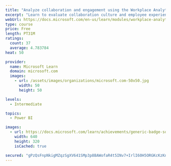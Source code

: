 ```yaml
---
title: "Analyze collaboration and engagement using the Workplace Analytics Ways of working assessment dashboard"
excerpt: "Learn to evaluate collaboration culture and employee experience with a Power BI template using Workplace Analytics data."
webUrl: https://docs.microsoft.com/en-us/learn/modules/workplace-analytics-ways-working/
type: course
price: Free
length: PT31M
ratings:
  count: 37
  average: 4.783784
heat: 50

provider:
  name: Microsoft Learn
  domain: microsoft.com
  images:
    - url: /assets/images/organizations/microsoft.com-50x50.jpg
      width: 50
      height: 50

levels:
  - Intermediate

topics:
  - Power BI

images:
  - url: https://docs.microsoft.com/learn/achievements/generic-badge-social.png
    width: 640
    height: 320
    isCached: true

secured: "gPzQsFnpNkigMZqzSgXV641SMp3p8BAWofaR4t5INv7+IrlI60H5ORGKcKzKnGLY4n3yU8bzjwyUB6Hw8+lh4akzQ305fkUnMP+ZKm8w65DASPf0K5CEx4V7DCV8M4w/AfJczCXE0jwvAcd+azkwZuGbGvlo69g56wSxl+C/tx6wOQYdLF9oV/FAigfGk8tbVa0l1P3XpNLNZSzbDGRP6YF299PdpGoc2FknwLLfDjbsk20TFVP0MPYulyyr14bJxZ2laS9V3mlkzFKOe7cYtmxIBkLjCxCbndu6TsbieXAAQouuRitzTKiSr1I68tcECMZVSTsX0wTbXE3mi3Z5KetJoXInDzSCbSgOqv4srujjopO8lBl2verEfvVd7hhVkRKirlahfPbqIiXttBf4uJgWb0dcGecYgjT2lJtHYX8=;o1LM4va43hSu8Fl143Jw2A=="
---
```


